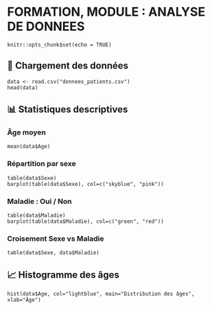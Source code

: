 # FORMATION, MODULE : ANALYSE DE DONNEES

```{r setup, include=FALSE}
knitr::opts_chunk$set(echo = TRUE)
```

## 📁 Chargement des données

```{r}
data <- read.csv("donnees_patients.csv")
head(data)
```

## 📊 Statistiques descriptives

### Âge moyen

```{r}
mean(data$Age)
```

### Répartition par sexe

```{r}
table(data$Sexe)
barplot(table(data$Sexe), col=c("skyblue", "pink"))
```

### Maladie : Oui / Non

```{r}
table(data$Maladie)
barplot(table(data$Maladie), col=c("green", "red"))
```

### Croisement Sexe vs Maladie

```{r}
table(data$Sexe, data$Maladie)
```

## 📈 Histogramme des âges

```{r}
hist(data$Age, col="lightblue", main="Distribution des âges", xlab="Âge")
```
